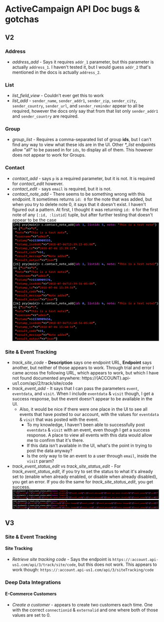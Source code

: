 # ActiveCampaign API Doc bugs & gotchas

## V2

### Address
- _address_add_ - Says it requires `addr_1` parameter, but this parameter is actually `address_1`. I haven't tested it, but I would guess `addr_2` that's mentioned in the docs is actually `address_2`.

### List
- _list_field_view_ - Couldn't ever get this to work
- _list_add_ - `sender_name`, `sender_addr1`, `sender_zip`, `sender_city`, `sender_country`, `sender_url`, and `sender_reminder` appear to all be required, however the docs only say that from that list only `sender_addr1` and `sender_country` are required.

### Group
- _group_list_ - Requires a comma-separated list of group **ids**, but I can't find any way to view what these ids are in the UI. Other _*\_list_ endpoints allow "all" to be passed in for `ids`, to display all of them. This however does not appear to work for Groups.

### Contact
- _contact_add_ - says `p` is a required parameter, but it is not. It is required for _contact_edit_ however.
- _contact_edit_ - says `email` is required, but it is not.
- _contact_note_add_ - There seems to be something wrong with this endpoint. It sometimes returns `id: 0` for the note that was added, but when you try to delete note 0, it says that it doesn't exist. I haven't figured out a pattern. At first, I thought it was returning `id: 0` for the first note of any `[:id, :listid]` tuple, but after further testing that doesn't appear to be the case
  ![contact_note_add](assets/contact_note_add.png)
  
### Site & Event Tracking
- _track_site_code_ - **Description** says one endpoint URL, **Endpoint** says another, but neither of those appears to work. Through trial and error I came across the following URL, which appears to work, but which I have not found documented anywhere: https://{ACCOUNT}.api-us1.com/api/2/track/site/code
- _track_event_add_ - It says that I can pass the parameters `event`, `eventdata`, and `visit`. When I include `eventdata` & `visit` though, I get a success response, but the event doesn't appear to be available in the UI.
  - Also, it would be nice if there were one place in the UI to see all events that have posted to our account, with the values for `eventdata` & `visit` that was posted with the event.
    - To my knowledge, I haven't been able to successfully post `eventdata` & `visit` with an event, even though I get a success response. A place to view all events with this data would allow me to confirm that it's there.
    - If this data isn't available in the UI, what's the point in trying to post the data anyway?
    - Is the only way to tie an event to a user through `email`, inside the `visit` param?
- _track_event_status_edit_ vs _track_site_status_edit_ - For _track_event_status_edit_, if you try to set the status to what it's already set to (enable when already enabled, or disable when already disabled), you get an error. If you do the same for _track_site_status_edit_, you get success.
  ![track_event_status_edit](assets/track_event_status_edit.png)
  ![track_site_status_edit](assets/track_site_status_edit.png)
  
## V3

### Site & Event Tracking
#### Site Tracking
- _Retrieve site tracking code_ - Says the endpoint is `https://:account.api-us1.com/api/3/track/site/code`, but this does not work. This appears to work though: `https://:account.api-us1.com/api/3/siteTracking/code`

### Deep Data Integrations
#### E-Commerce Customers
- _Create a customer_ - appears to create two customers each time. One with the correct `connectionid` & `externalid` and one where both of those values are set to 0.
